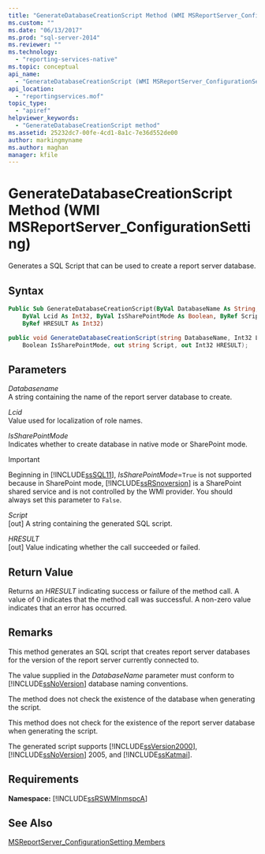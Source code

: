 ```yaml
---
title: "GenerateDatabaseCreationScript Method (WMI MSReportServer_ConfigurationSetting) | Microsoft Docs"
ms.custom: ""
ms.date: "06/13/2017"
ms.prod: "sql-server-2014"
ms.reviewer: ""
ms.technology: 
  - "reporting-services-native"
ms.topic: conceptual
api_name: 
  - "GenerateDatabaseCreationScript (WMI MSReportServer_ConfigurationSetting Class)"
api_location: 
  - "reportingservices.mof"
topic_type: 
  - "apiref"
helpviewer_keywords: 
  - "GenerateDatabaseCreationScript method"
ms.assetid: 25232dc7-00fe-4cd1-8a1c-7e36d552de00
author: markingmyname
ms.author: maghan
manager: kfile
---
```

# GenerateDatabaseCreationScript Method (WMI MSReportServer_ConfigurationSetting)
  Generates a SQL Script that can be used to create a report server database.  
  
## Syntax  
  
```vb  
Public Sub GenerateDatabaseCreationScript(ByVal DatabaseName As String, _  
    ByVal Lcid As Int32, ByVal IsSharePointMode As Boolean, ByRef Script As String, _  
    ByRef HRESULT As Int32)  
```  
  
```csharp  
public void GenerateDatabaseCreationScript(string DatabaseName, Int32 Lcid,   
    Boolean IsSharePointMode, out string Script, out Int32 HRESULT);  
```  
  
## Parameters  
 *Databasename*  
 A string containing the name of the report server database to create.  
  
 *Lcid*  
 Value used for localization of role names.  
  
 *IsSharePointMode*  
 Indicates whether to create database in native mode or SharePoint mode.  
  
> [!IMPORTANT]  
>  Beginning in [!INCLUDE[ssSQL11](../../includes/sssql11-md.md)], *IsSharePointMode*=`True` is not supported because in SharePoint mode, [!INCLUDE[ssRSnoversion](../../includes/ssrsnoversion-md.md)] is a SharePoint shared service and is not controlled by the WMI provider. You should always set this parameter to `False`.  
  
 *Script*  
 [out] A string containing the generated SQL script.  
  
 *HRESULT*  
 [out] Value indicating whether the call succeeded or failed.  
  
## Return Value  
 Returns an *HRESULT* indicating success or failure of the method call. A value of 0 indicates that the method call was successful. A non-zero value indicates that an error has occurred.  
  
## Remarks  
 This method generates an SQL script that creates report server databases for the version of the report server currently connected to.  
  
 The value supplied in the *DatabaseName* parameter must conform to [!INCLUDE[ssNoVersion](../../includes/ssnoversion-md.md)] database naming conventions.  
  
 The method does not check the existence of the database when generating the script.  
  
 This method does not check for the existence of the report server database when generating the script.  
  
 The generated script supports [!INCLUDE[ssVersion2000](../../includes/ssversion2000-md.md)], [!INCLUDE[ssNoVersion](../../includes/ssnoversion-md.md)] 2005, and [!INCLUDE[ssKatmai](../../includes/sskatmai-md.md)].  
  
## Requirements  
 **Namespace:** [!INCLUDE[ssRSWMInmspcA](../../includes/ssrswminmspca-md.md)]  
  
## See Also  
 [MSReportServer_ConfigurationSetting Members](msreportserver-configurationsetting-members.md)  
  
  
